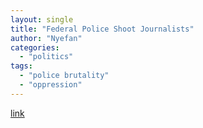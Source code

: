 ```yaml
---
layout: single
title: "Federal Police Shoot Journalists"
author: "Nyefan"
categories:
  - "politics"
tags:
  - "police brutality"
  - "oppression"
---
```

[link](https://twitter.com/i/status/1286618588757991424)